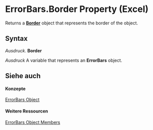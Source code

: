 
# ErrorBars.Border Property (Excel)

Returns a  **[Border](bca516bf-7c0f-f9df-078d-dfb522f256f3.md)** object that represents the border of the object.


## Syntax

 _Ausdruck_. **Border**

 _Ausdruck_ A variable that represents an **ErrorBars** object.


## Siehe auch


#### Konzepte


[ErrorBars Object](646de974-bf6f-99c8-20dd-9ca514b7a304.md)
#### Weitere Ressourcen


[ErrorBars Object Members](http://msdn.microsoft.com/library/f8eaf7ef-73b2-60ec-3661-2fbdd3e89c26%28Office.15%29.aspx)